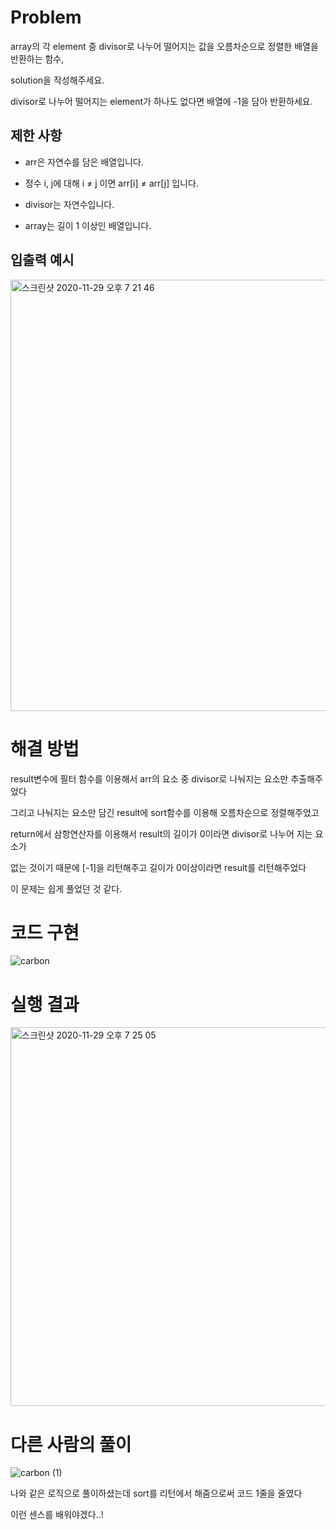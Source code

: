 # Problem

array의 각 element 중 divisor로 나누어 떨어지는 값을 오름차순으로 정렬한 배열을 반환하는 함수, 

solution을 작성해주세요.

divisor로 나누어 떨어지는 element가 하나도 없다면 배열에 -1을 담아 반환하세요.


## 제한 사항

- arr은 자연수를 담은 배열입니다.

- 정수 i, j에 대해 i ≠ j 이면 arr[i] ≠ arr[j] 입니다.

- divisor는 자연수입니다.

- array는 길이 1 이상인 배열입니다.




## 입출력 예시

<img width="690" alt="스크린샷 2020-11-29 오후 7 21 46" src="https://user-images.githubusercontent.com/67893516/100548522-6aa89c80-32b0-11eb-8108-8e8db36f25fb.png">


# 해결 방법

result변수에 필터 함수를 이용해서 arr의 요소 중 divisor로 나눠지는 요소만 추출해주었다

그리고 나눠지는 요소만 담긴 result에 sort함수를 이용해 오름차순으로 정렬해주었고

return에서 삼항연산자를 이용해서 result의 길이가 0이라면 divisor로 나누어 지는 요소가

없는 것이기 때문에 [-1]을 리턴해주고 길이가 0이상이라면 result를 리턴해주었다

이 문제는 쉽게 풀었던 것 같다.




# 코드 구현

![carbon](https://user-images.githubusercontent.com/67893516/100548449-fa9a1680-32af-11eb-9585-60fb6b185cd3.png)

# 실행 결과

<img width="606" alt="스크린샷 2020-11-29 오후 7 25 05" src="https://user-images.githubusercontent.com/67893516/100548481-2d440f00-32b0-11eb-8c79-a59698c1b396.png">


# 다른 사람의 풀이

![carbon (1)](https://user-images.githubusercontent.com/67893516/100548455-02f25180-32b0-11eb-8fe2-e42aad3815e1.png)

나와 같은 로직으로 풀이하셨는데 sort를 리턴에서 해줌으로써 코드 1줄을 줄였다

이런 센스를 배워야겠다..!